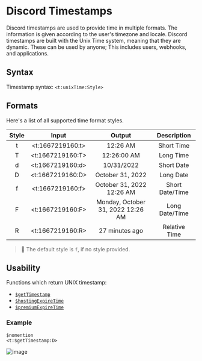 # Discord Timestamps
Discord timestamps are used to provide time in multiple formats. The information is given according to the user's timezone and locale. Discord timestamps are built with the Unix Time system, meaning that they are dynamic. These can be used by anyone; This includes users, webhooks, and applications.

## Syntax
Timestamp syntax: `<t:unixTime:Style>`

## Formats
Here's a list of all supported time format styles.

| Style | Input | Output | Description |
| :---: | :---: | :---: | :---: |
| t | <t:1667219160:t> | 12:26 AM  | Short Time |
| T | <t:1667219160:T> | 12:26:00 AM | Long Time |
| d | <t:1667219160:d> | 10/31/2022 | Short Date |
| D | <t:1667219160:D> | October 31, 2022 | Long Date |
| f | <t:1667219160:f> | October 31, 2022 12:26 AM  | Short Date/Time |
| F | <t:1667219160:F> | Monday, October 31, 2022 12:26 AM | Long Date/Time |
| R | <t:1667219160:R> | 27 minutes ago | Relative Time |

> 📌 The default style is `f`, if no style provided.

## Usability

Functions which return UNIX timestamp:
- [`$getTimestamp`](../bdscript/getTimestamp.md)
- [`$hostingExpireTime`](../bdscript/hostingExpireTime.md)
- [`$premiumExpireTime`](../bdscript/premiumExpireTime.md)

### Example
```
$nomention
<t:$getTimestamp:D>
```
![image](https://user-images.githubusercontent.com/113247745/199022364-84ebdc91-4259-4f1f-9299-832784349db4.png)
